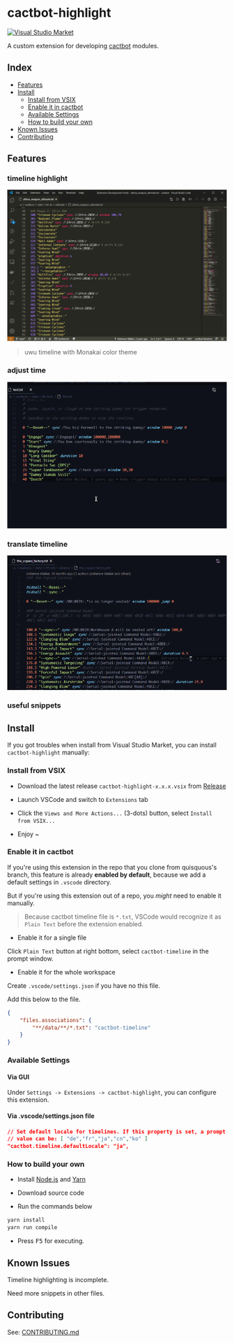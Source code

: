 # cactbot-highlight

[![Visual Studio Market](https://img.shields.io/visual-studio-marketplace/v/MaikoTan.cactbot-highlight?label=Visual%20Studio%20Market&style=flat-square)](https://marketplace.visualstudio.com/items?itemName=MaikoTan.cactbot-highlight)

A custom extension for developing [cactbot](https://github.com/quisquous/cactbot/) modules.

## Index

- [Features](#features)
- [Install](#install)
  - [Install from VSIX](#install-from-vsix)
  - [Enable it in cactbot](#enable-it-in-cactbot)
  - [Available Settings](#available-settings)
  - [How to build your own](#how-to-build-your-own)
- [Known Issues](#known-issues)
- [Contributing](#contributing)

## Features

### timeline highlight

![timeline-highlight](images/timeline-highlight.png)

> uwu timeline with Monakai color theme

### adjust time

![adjust-time](images/adjust-time.gif)

### translate timeline

![translate-timeline.gif](images/translate-timeline.gif)

### useful snippets

## Install

If you got troubles when install from Visual Studio Market,
you can install `cactbot-highlight` manually:

### Install from VSIX

- Download the latest release `cactbot-highlight-x.x.x.vsix` from [Release](https://github.com/MaikoTan/cactbot-highlight/releases)

- Launch VSCode and switch to `Extensions` tab

- Click the `Views and More Actions...` (3-dots) button, select `Install from VSIX...`

- Enjoy ~

### Enable it in cactbot

If you're using this extension in the repo that you clone from quisquous's branch,
this feature is already **enabled by default**, because we add a default settings in `.vscode` directory.

But if you're using this extension out of a repo, you *might* need to enable it manually.

> Because cactbot timeline file is `*.txt`,
> VSCode would recognize it as `Plain Text` before the extension enabled.

- Enable it for a single file

Click `Plain Text` button at right bottom,
select `cactbot-timeline` in the prompt window.

- Enable it for the whole workspace

Create `.vscode/settings.json` if you have no this file.

Add this below to the file.

```json
{
    "files.associations": {
        "**/data/**/*.txt": "cactbot-timeline"
    }
}
```

### Available Settings

#### Via GUI

Under `Settings -> Extensions -> cactbot-highlight`,
you can configure this extension.

#### Via .vscode/settings.json file

```json
// Set default locale for timelines. If this property is set, a prompt would not shown.
// value can be: [ "de","fr","ja","cn","ko" ]
"cactbot.timeline.defaultLocale": "ja",
```

### How to build your own

- Install [Node.js](https://nodejs.org/) and [Yarn](https://yarnpkg.com/)

- Download source code

- Run the commands below

```bash
yarn install
yarn run compile
```

- Press <kbd>F5</kbd> for executing.

## Known Issues

Timeline highlighting is incomplete.

Need more snippets in other files.

## Contributing

See: [CONTRIBUTING.md](CONTRIBUTING.md)